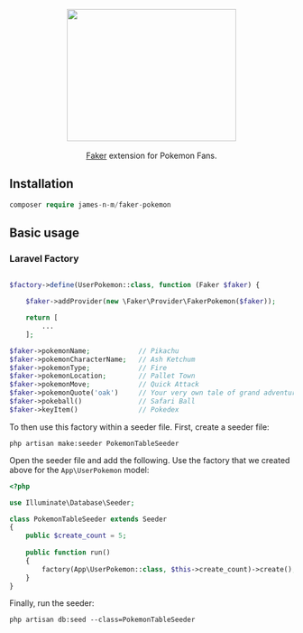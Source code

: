 <p align="center">
    <img height="234" width="300" src="https://user-images.githubusercontent.com/6562688/65653705-3074a880-dfe4-11e9-8cfe-d2c62112587e.jpg" />
    <br /><br />
    <a href="https://github.com/fzaninotto/Faker" target="_blank">Faker</a> extension for Pokemon Fans.
</p>

## Installation

```php
composer require james-n-m/faker-pokemon
```

## Basic usage

### Laravel Factory
```php

$factory->define(UserPokemon::class, function (Faker $faker) {

    $faker->addProvider(new \Faker\Provider\FakerPokemon($faker));

    return [
        ...
    ];

$faker->pokemonName;            // Pikachu
$faker->pokemonCharacterName;   // Ash Ketchum
$faker->pokemonType;            // Fire
$faker->pokemonLocation;        // Pallet Town
$faker->pokemonMove;            // Quick Attack
$faker->pokemonQuote('oak')     // Your very own tale of grand adventure is about to unfold
$faker->pokeball()              // Safari Ball
$faker->keyItem()               // Pokedex 

```

To then use this factory within a seeder file. First, create a seeder file:

```
php artisan make:seeder PokemonTableSeeder
```

Open the seeder file and add the following. Use the factory that we created above for the `App\UserPokemon` model:

```php
<?php

use Illuminate\Database\Seeder;

class PokemonTableSeeder extends Seeder
{
    public $create_count = 5;
    
    public function run()
    {
        factory(App\UserPokemon::class, $this->create_count)->create();
    }
}
```

Finally, run the seeder:

```
php artisan db:seed --class=PokemonTableSeeder
```
